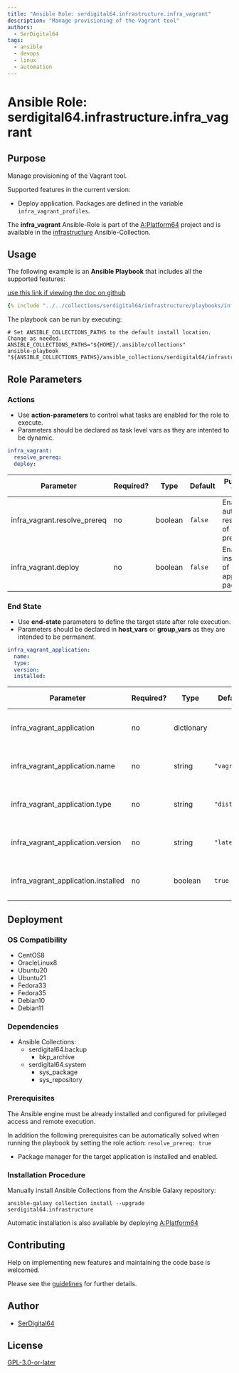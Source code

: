 ```yaml
---
title: "Ansible Role: serdigital64.infrastructure.infra_vagrant"
description: "Manage provisioning of the Vagrant tool"
authors:
  - SerDigital64
tags:
  - ansible
  - devops
  - linux
  - automation
---
```


# Ansible Role: serdigital64.infrastructure.infra_vagrant

## Purpose

Manage provisioning of the Vagrant tool.

Supported features in the current version:

- Deploy application. Packages are defined in the variable `infra_vagrant_profiles`.

The **infra_vagrant** Ansible-Role is part of the [A:Platform64](https://github.com/serdigital64/aplatform64) project and is available in the [infrastructure](../collections/infrastructure.md) Ansible-Collection.

## Usage

The following example is an **Ansible Playbook** that includes all the supported features:

[use this link if viewing the doc on github](../../collections/serdigital64/infrastructure/playbooks/infra_vagrant.yml)

```yaml
{% include "../../collections/serdigital64/infrastructure/playbooks/infra_vagrant.yml" %}
```

The playbook can be run by executing:

```shell
# Set ANSIBLE_COLLECTIONS_PATHS to the default install location. Change as needed.
ANSIBLE_COLLECTIONS_PATHS="${HOME}/.ansible/collections"
ansible-playbook "${ANSIBLE_COLLECTIONS_PATHS}/ansible_collections/serdigital64/infrastructure/playbooks/infra_vagrant.yml"
```

## Role Parameters

### Actions

- Use **action-parameters** to control what tasks are enabled for the role to execute.
- Parameters should be declared as task level vars as they are intented to be dynamic.

```yaml
infra_vagrant:
  resolve_prereq:
  deploy:
```

| Parameter                    | Required? | Type    | Default | Purpose / Value                             |
| ---------------------------- | --------- | ------- | ------- | ------------------------------------------- |
| infra_vagrant.resolve_prereq | no        | boolean | `false` | Enable automatic resolution of prequisites  |
| infra_vagrant.deploy         | no        | boolean | `false` | Enable installation of application packages |

### End State

- Use **end-state** parameters to define the target state after role execution.
- Parameters should be declared in **host_vars** or **group_vars** as they are intended to be permanent.

```yaml
infra_vagrant_application:
  name:
  type:
  version:
  installed:
```

| Parameter                           | Required? | Type       | Default     | Purpose / Value                    |
| ----------------------------------- | --------- | ---------- | ----------- | ---------------------------------- |
| infra_vagrant_application           | no        | dictionary |             | Set application package end state  |
| infra_vagrant_application.name      | no        | string     | `"vagrant"` | Select application package name    |
| infra_vagrant_application.type      | no        | string     | `"distro"`  | Select application package type    |
| infra_vagrant_application.version   | no        | string     | `"latest"`  | Select application package version |
| infra_vagrant_application.installed | no        | boolean    | `true`      | Set application package end state  |

## Deployment

### OS Compatibility

- CentOS8
- OracleLinux8
- Ubuntu20
- Ubuntu21
- Fedora33
- Fedora35
- Debian10
- Debian11

### Dependencies

- Ansible Collections:
  - serdigital64.backup
    - bkp_archive
  - serdigital64.system
    - sys_package
    - sys_repository

### Prerequisites

The Ansible engine must be already installed and configured for privileged access and remote execution.

In addition the following prerequisites can be automatically solved when running the playbook by setting the role action: `resolve_prereq: true`

- Package manager for the target application is installed and enabled.

### Installation Procedure

Manually install Ansible Collections from the Ansible Galaxy repository:

```shell
ansible-galaxy collection install --upgrade serdigital64.infrastructure
```

Automatic installation is also available by deploying [A:Platform64](https://aplatform64.readthedocs.io/en/latest/#deployment)

## Contributing

Help on implementing new features and maintaining the code base is welcomed.

Please see the [guidelines](../contributing/guidelines.md) for further details.

## Author

- [SerDigital64](https://serdigital64.github.io/)

## License

[GPL-3.0-or-later](https://www.gnu.org/licenses/gpl-3.0.txt)
